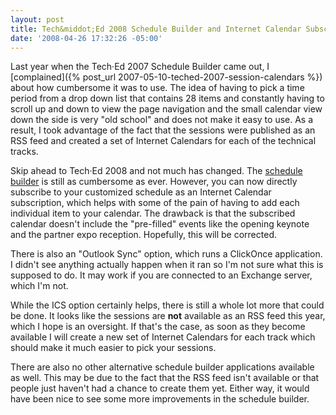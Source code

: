 ```yaml
---
layout: post
title: Tech&middot;Ed 2008 Schedule Builder and Internet Calendar Subscriptions
date: '2008-04-26 17:32:26 -05:00'
---
```


 Last year when the Tech·Ed 2007 Schedule Builder came out, I [complained]({% post_url 2007-05-10-teched-2007-session-calendars %}) about how cumbersome it was to use. The idea of having to pick a time period from a drop down list that contains 28 items and constantly having to scroll up and down to view the page navigation and the small calendar view down the side is very "old school" and does not make it easy to use. As a result, I took advantage of the fact that the sessions were published as an RSS feed and created a set of Internet Calendars for each of the technical tracks.

Skip ahead to Tech·Ed 2008 and not much has changed. The [schedule builder](https://www.msteched.com/dev/sessions.aspx) is still as cumbersome as ever. However, you can now directly subscribe to your customized schedule as an Internet Calendar subscription, which helps with some of the pain of having to add each individual item to your calendar. The drawback is that the subscribed calendar doesn't include the "pre-filled" events like the opening keynote and the partner expo reception. Hopefully, this will be corrected.

There is also an "Outlook Sync" option, which runs a ClickOnce application. I didn't see anything actually happen when it ran so I'm not sure what this is supposed to do. It may work if you are connected to an Exchange server, which I'm not.

While the ICS option certainly helps, there is still a whole lot more that could be done. It looks like the sessions are **not** available as an RSS feed this year, which I hope is an oversight. If that's the case, as soon as they become available I will create a new set of Internet Calendars for each track which should make it much easier to pick your sessions.

There are also no other alternative schedule builder applications available as well. This may be due to the fact that the RSS feed isn't available or that people just haven't had a chance to create them yet. Either way, it would have been nice to see some more improvements in the schedule builder.
 